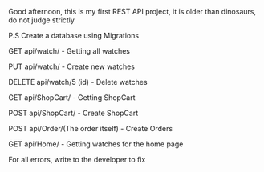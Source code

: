 Good afternoon, this is my first REST API project, it is older than dinosaurs, do not judge strictly

P.S Create a database using Migrations

GET api/watch/ - Getting all watches

PUT api/watch/ - Create new watches

DELETE api/watch/5 (id) - Delete watches


GET api/ShopCart/ - Getting ShopCart

POST api/ShopCart/ - Create ShopCart


POST api/Order/(The order itself) - Create Orders


GET api/Home/ - Getting watches for the home page

For all errors, write to the developer to fix
